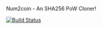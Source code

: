 Num2coin - An SHA256 PoW Cloner!

[![Build Status](https://travis-ci.org/RazorLove/num2coin.png?branch=master)](https://travis-ci.org/RazorLove/num2coin)

